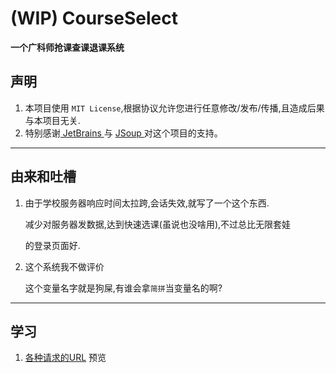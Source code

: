 # (WIP) CourseSelect
**一个广科师抢课查课退课系统**

## 声明
1. 本项目使用 `MIT License`,根据协议允许您进行任意修改/发布/传播,且造成后果与本项目无关.
2. 特别感谢<a href="https://www.jetbrains.com"> JetBrains </a>  与 <a href="https://jsoup.org/"> JSoup </a>对这个项目的支持。
---

## 由来和吐槽
1. 由于学校服务器响应时间太拉跨,会话失效,就写了一个这个东西.

    减少对服务器发数据,达到快速选课(虽说也没啥用),不过总比无限套娃

    的登录页面好.

2. 这个系统我不做评价

    这个变量名字就是狗屎,有谁会拿`简拼`当变量名的啊?

---

## 学习

1. [各种请求的URL](https://github.com/ciallo-dev/CourseSelector/blob/master/src/main/java/moe/select/utils/URLConstants.java) 预览